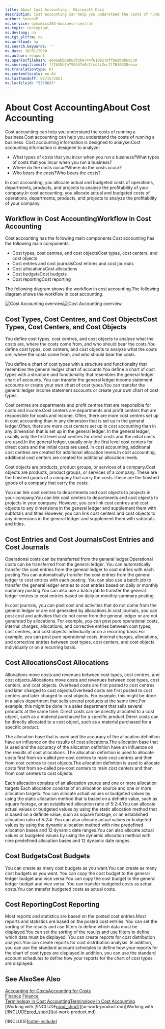 ```yaml
---
title: About Cost Accounting | Microsoft Docs
description: Cost accounting can help you understand the costs of running a business.
author: SorenGP
ms.service: dynamics365-business-central
ms.topic: conceptual
ms.devlang: na
ms.tgt_pltfrm: na
ms.workload: na
ms.search.keywords: ''
ms.date: 10/01/2020
ms.author: edupont
ms.openlocfilehash: eb86ebbb8b60f2b9744f619b27bff86ab0b69c30
ms.sourcegitcommit: ff2b55b7e790447e0c1fcd5c2ec7f7610338ebaa
ms.translationtype: HT
ms.contentlocale: en-AU
ms.lasthandoff: 02/15/2021
ms.locfileid: "5379683"
---
```

# <a name="about-cost-accounting"></a><span data-ttu-id="8efd6-103">About Cost Accounting</span><span class="sxs-lookup"><span data-stu-id="8efd6-103">About Cost Accounting</span></span>
<span data-ttu-id="8efd6-104">Cost accounting can help you understand the costs of running a business.</span><span class="sxs-lookup"><span data-stu-id="8efd6-104">Cost accounting can help you understand the costs of running a business.</span></span> <span data-ttu-id="8efd6-105">Cost accounting information is designed to analyse:</span><span class="sxs-lookup"><span data-stu-id="8efd6-105">Cost accounting information is designed to analyze:</span></span>  

-   <span data-ttu-id="8efd6-106">What types of costs that you incur when you run a business?</span><span class="sxs-lookup"><span data-stu-id="8efd6-106">What types of costs that you incur when you run a business?</span></span>  
-   <span data-ttu-id="8efd6-107">Where do the costs occur?</span><span class="sxs-lookup"><span data-stu-id="8efd6-107">Where do the costs occur?</span></span>  
-   <span data-ttu-id="8efd6-108">Who bears the costs?</span><span class="sxs-lookup"><span data-stu-id="8efd6-108">Who bears the costs?</span></span>  

<span data-ttu-id="8efd6-109">In cost accounting, you allocate actual and budgeted costs of operations, departments, products, and projects to analyse the profitability of your company.</span><span class="sxs-lookup"><span data-stu-id="8efd6-109">In cost accounting, you allocate actual and budgeted costs of operations, departments, products, and projects to analyze the profitability of your company.</span></span>  

## <a name="workflow-in-cost-accounting"></a><span data-ttu-id="8efd6-110">Workflow in Cost Accounting</span><span class="sxs-lookup"><span data-stu-id="8efd6-110">Workflow in Cost Accounting</span></span>  
<span data-ttu-id="8efd6-111">Cost accounting has the following main components:</span><span class="sxs-lookup"><span data-stu-id="8efd6-111">Cost accounting has the following main components:</span></span>  

-   <span data-ttu-id="8efd6-112">Cost types, cost centres, and cost objects</span><span class="sxs-lookup"><span data-stu-id="8efd6-112">Cost types, cost centers, and cost objects</span></span>  
-   <span data-ttu-id="8efd6-113">Cost entries and cost journals</span><span class="sxs-lookup"><span data-stu-id="8efd6-113">Cost entries and cost journals</span></span>  
-   <span data-ttu-id="8efd6-114">Cost allocations</span><span class="sxs-lookup"><span data-stu-id="8efd6-114">Cost allocations</span></span>  
-   <span data-ttu-id="8efd6-115">Cost budgets</span><span class="sxs-lookup"><span data-stu-id="8efd6-115">Cost budgets</span></span>
-   <span data-ttu-id="8efd6-116">Cost reporting</span><span class="sxs-lookup"><span data-stu-id="8efd6-116">Cost reporting</span></span>  

<span data-ttu-id="8efd6-117">The following diagram shows the workflow in cost accounting.</span><span class="sxs-lookup"><span data-stu-id="8efd6-117">The following diagram shows the workflow in cost accounting.</span></span>  

<span data-ttu-id="8efd6-118">![Cost Accounting overview](media/costaccountingoverview.png "CostAccountingOverview")</span><span class="sxs-lookup"><span data-stu-id="8efd6-118">![Cost Accounting overview](media/costaccountingoverview.png "CostAccountingOverview")</span></span>  

## <a name="cost-types-cost-centers-and-cost-objects"></a><span data-ttu-id="8efd6-119">Cost Types, Cost Centres, and Cost Objects</span><span class="sxs-lookup"><span data-stu-id="8efd6-119">Cost Types, Cost Centers, and Cost Objects</span></span>  
<span data-ttu-id="8efd6-120">You define cost types, cost centres, and cost objects to analyse what the costs are, where the costs come from, and who should bear the costs.</span><span class="sxs-lookup"><span data-stu-id="8efd6-120">You define cost types, cost centers, and cost objects to analyze what the costs are, where the costs come from, and who should bear the costs.</span></span>  

<span data-ttu-id="8efd6-121">You define a chart of cost types with a structure and functionality that resembles the general ledger chart of accounts.</span><span class="sxs-lookup"><span data-stu-id="8efd6-121">You define a chart of cost types with a structure and functionality that resembles the general ledger chart of accounts.</span></span> <span data-ttu-id="8efd6-122">You can transfer the general ledger income statement accounts or create your own chart of cost types.</span><span class="sxs-lookup"><span data-stu-id="8efd6-122">You can transfer the general ledger income statement accounts or create your own chart of cost types.</span></span>  

<span data-ttu-id="8efd6-123">Cost centres are departments and profit centres that are responsible for costs and income.</span><span class="sxs-lookup"><span data-stu-id="8efd6-123">Cost centers are departments and profit centers that are responsible for costs and income.</span></span> <span data-ttu-id="8efd6-124">Often, there are more cost centres set up in cost accounting than in any dimension that is set up in the general ledger.</span><span class="sxs-lookup"><span data-stu-id="8efd6-124">Often, there are more cost centers set up in cost accounting than in any dimension that is set up in the general ledger.</span></span> <span data-ttu-id="8efd6-125">In the general ledger, usually only the first level cost centres for direct costs and the initial costs are used.</span><span class="sxs-lookup"><span data-stu-id="8efd6-125">In the general ledger, usually only the first level cost centers for direct costs and the initial costs are used.</span></span> <span data-ttu-id="8efd6-126">In cost accounting, additional cost centres are created for additional allocation levels.</span><span class="sxs-lookup"><span data-stu-id="8efd6-126">In cost accounting, additional cost centers are created for additional allocation levels.</span></span>  

<span data-ttu-id="8efd6-127">Cost objects are products, product groups, or services of a company.</span><span class="sxs-lookup"><span data-stu-id="8efd6-127">Cost objects are products, product groups, or services of a company.</span></span> <span data-ttu-id="8efd6-128">These are the finished goods of a company that carry the costs.</span><span class="sxs-lookup"><span data-stu-id="8efd6-128">These are the finished goods of a company that carry the costs.</span></span>  

<span data-ttu-id="8efd6-129">You can link cost centres to departments and cost objects to projects in your company.</span><span class="sxs-lookup"><span data-stu-id="8efd6-129">You can link cost centers to departments and cost objects to projects in your company.</span></span> <span data-ttu-id="8efd6-130">However, you can link cost centres and cost objects to any dimensions in the general ledger and supplement them with subtotals and titles.</span><span class="sxs-lookup"><span data-stu-id="8efd6-130">However, you can link cost centers and cost objects to any dimensions in the general ledger and supplement them with subtotals and titles.</span></span>  

## <a name="cost-entries-and-cost-journals"></a><span data-ttu-id="8efd6-131">Cost Entries and Cost Journals</span><span class="sxs-lookup"><span data-stu-id="8efd6-131">Cost Entries and Cost Journals</span></span>  
<span data-ttu-id="8efd6-132">Operational costs can be transferred from the general ledger.</span><span class="sxs-lookup"><span data-stu-id="8efd6-132">Operational costs can be transferred from the general ledger.</span></span> <span data-ttu-id="8efd6-133">You can automatically transfer the cost entries from the general ledger to cost entries with each posting.</span><span class="sxs-lookup"><span data-stu-id="8efd6-133">You can automatically transfer the cost entries from the general ledger to cost entries with each posting.</span></span> <span data-ttu-id="8efd6-134">You can also use a batch job to transfer the general ledger entries to cost entries based on daily or monthly summary posting.</span><span class="sxs-lookup"><span data-stu-id="8efd6-134">You can also use a batch job to transfer the general ledger entries to cost entries based on daily or monthly summary posting.</span></span>  

<span data-ttu-id="8efd6-135">In cost journals, you can post cost and activities that do not come from the general ledger or are not generated by allocations.</span><span class="sxs-lookup"><span data-stu-id="8efd6-135">In cost journals, you can post cost and activities that do not come from the general ledger or are not generated by allocations.</span></span> <span data-ttu-id="8efd6-136">For example, you can post pure operational costs, internal charges, allocations, and corrective entries between cost types, cost centres, and cost objects individually or on a recurring basis.</span><span class="sxs-lookup"><span data-stu-id="8efd6-136">For example, you can post pure operational costs, internal charges, allocations, and corrective entries between cost types, cost centers, and cost objects individually or on a recurring basis.</span></span>  

## <a name="cost-allocations"></a><span data-ttu-id="8efd6-137">Cost Allocations</span><span class="sxs-lookup"><span data-stu-id="8efd6-137">Cost Allocations</span></span>  
<span data-ttu-id="8efd6-138">Allocations move costs and revenues between cost types, cost centres, and cost objects.</span><span class="sxs-lookup"><span data-stu-id="8efd6-138">Allocations move costs and revenues between cost types, cost centers, and cost objects.</span></span> <span data-ttu-id="8efd6-139">Overhead costs are first posted to cost centres and later charged to cost objects.</span><span class="sxs-lookup"><span data-stu-id="8efd6-139">Overhead costs are first posted to cost centers and later charged to cost objects.</span></span> <span data-ttu-id="8efd6-140">For example, this might be done in a sales department that sells several products at the same time.</span><span class="sxs-lookup"><span data-stu-id="8efd6-140">For example, this might be done in a sales department that sells several products at the same time.</span></span> <span data-ttu-id="8efd6-141">Direct costs can be directly allocated to a cost object, such as a material purchased for a specific product.</span><span class="sxs-lookup"><span data-stu-id="8efd6-141">Direct costs can be directly allocated to a cost object, such as a material purchased for a specific product.</span></span>  

<span data-ttu-id="8efd6-142">The allocation base that is used and the accuracy of the allocation definition have an influence on the results of cost allocations.</span><span class="sxs-lookup"><span data-stu-id="8efd6-142">The allocation base that is used and the accuracy of the allocation definition have an influence on the results of cost allocations.</span></span> <span data-ttu-id="8efd6-143">The allocation definition is used to allocate costs first from so-called pre-cost centres to main cost centres and then from cost centres to cost objects.</span><span class="sxs-lookup"><span data-stu-id="8efd6-143">The allocation definition is used to allocate costs first from so-called pre-cost centers to main cost centers and then from cost centers to cost objects.</span></span>  

<span data-ttu-id="8efd6-144">Each allocation consists of an allocation source and one or more allocation targets.</span><span class="sxs-lookup"><span data-stu-id="8efd6-144">Each allocation consists of an allocation source and one or more allocation targets.</span></span> <span data-ttu-id="8efd6-145">You can allocate actual values or budgeted values by using the static allocation method that is based on a definite value, such as square footage, or an established allocation ratio of 5:2:4.</span><span class="sxs-lookup"><span data-stu-id="8efd6-145">You can allocate actual values or budgeted values by using the static allocation method that is based on a definite value, such as square footage, or an established allocation ratio of 5:2:4.</span></span> <span data-ttu-id="8efd6-146">You can also allocate actual values or budgeted values by using the dynamic allocation method with nine predefined allocation bases and 12 dynamic date ranges.</span><span class="sxs-lookup"><span data-stu-id="8efd6-146">You can also allocate actual values or budgeted values by using the dynamic allocation method with nine predefined allocation bases and 12 dynamic date ranges.</span></span>  

## <a name="cost-budgets"></a><span data-ttu-id="8efd6-147">Cost Budgets</span><span class="sxs-lookup"><span data-stu-id="8efd6-147">Cost Budgets</span></span>  
<span data-ttu-id="8efd6-148">You can create as many cost budgets as you want.</span><span class="sxs-lookup"><span data-stu-id="8efd6-148">You can create as many cost budgets as you want.</span></span> <span data-ttu-id="8efd6-149">You can copy the cost budget to the general ledger budget and vice versa.</span><span class="sxs-lookup"><span data-stu-id="8efd6-149">You can copy the cost budget to the general ledger budget and vice versa.</span></span> <span data-ttu-id="8efd6-150">You can transfer budgeted costs as actual costs.</span><span class="sxs-lookup"><span data-stu-id="8efd6-150">You can transfer budgeted costs as actual costs.</span></span>  

## <a name="cost-reporting"></a><span data-ttu-id="8efd6-151">Cost Reporting</span><span class="sxs-lookup"><span data-stu-id="8efd6-151">Cost Reporting</span></span>  
<span data-ttu-id="8efd6-152">Most reports and statistics are based on the posted cost entries.</span><span class="sxs-lookup"><span data-stu-id="8efd6-152">Most reports and statistics are based on the posted cost entries.</span></span> <span data-ttu-id="8efd6-153">You can set the sorting of the results and use filters to define which data must be displayed.</span><span class="sxs-lookup"><span data-stu-id="8efd6-153">You can set the sorting of the results and use filters to define which data must be displayed.</span></span> <span data-ttu-id="8efd6-154">You can create reports for cost distribution analysis.</span><span class="sxs-lookup"><span data-stu-id="8efd6-154">You can create reports for cost distribution analysis.</span></span> <span data-ttu-id="8efd6-155">In addition, you can use the standard account schedules to define how your reports for the chart of cost types are displayed.</span><span class="sxs-lookup"><span data-stu-id="8efd6-155">In addition, you can use the standard account schedules to define how your reports for the chart of cost types are displayed.</span></span>  

## <a name="see-also"></a><span data-ttu-id="8efd6-156">See Also</span><span class="sxs-lookup"><span data-stu-id="8efd6-156">See Also</span></span>  
 [<span data-ttu-id="8efd6-157">Accounting for Costs</span><span class="sxs-lookup"><span data-stu-id="8efd6-157">Accounting for Costs</span></span>](finance-manage-cost-accounting.md)  
 <span data-ttu-id="8efd6-158">[Finance](finance.md) </span><span class="sxs-lookup"><span data-stu-id="8efd6-158">[Finance](finance.md) </span></span>  
 [<span data-ttu-id="8efd6-159">Terminology in Cost Accounting</span><span class="sxs-lookup"><span data-stu-id="8efd6-159">Terminology in Cost Accounting</span></span>](finance-terminology-in-cost-accounting.md)  
 <span data-ttu-id="8efd6-160">[Working with [!INCLUDE[prod_short](includes/prod_short.md)]](ui-work-product.md)</span><span class="sxs-lookup"><span data-stu-id="8efd6-160">[Working with [!INCLUDE[prod_short](includes/prod_short.md)]](ui-work-product.md)</span></span>


[!INCLUDE[footer-include](includes/footer-banner.md)]